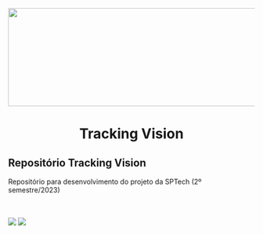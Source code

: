 <img src="https://img.freepik.com/vetores-premium/fundo-de-banner-roxo-abstrato-moderno_181182-21779.jpg" height="200px" width="1100px">
<h1 align="center">Tracking Vision</h1> 
<h2>Repositório Tracking Vision</h2>
<p>Repositório para desenvolvimento do projeto da SPTech (2º semestre/2023)</p>
<br/><br/>
<div>
<img src="https://img.shields.io/badge/Made%20with-Java-1f425f.svg">
<img src="https://img.shields.io/badge/Made%20with-JavaScript-1f425f.svg">
</div>


